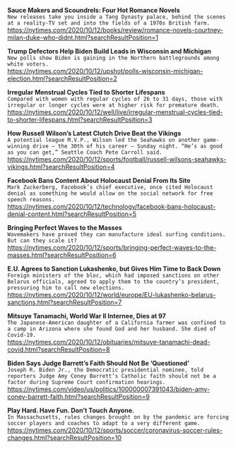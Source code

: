 **Sauce Makers and Scoundrels: Four Hot Romance Novels**\
`New releases take you inside a Tang Dynasty palace, behind the scenes at a reality-TV set and into the fields of a 1970s British farm.`\
https://nytimes.com/2020/10/12/books/review/romance-novels-courtney-milan-duke-who-didnt.html?searchResultPosition=1

**Trump Defectors Help Biden Build Leads in Wisconsin and Michigan**\
`New polls show Biden is gaining in the Northern battlegrounds among white voters.`\
https://nytimes.com/2020/10/12/upshot/polls-wisconsin-michigan-election.html?searchResultPosition=2

**Irregular Menstrual Cycles Tied to Shorter Lifespans**\
`Compared with women with regular cycles of 26 to 31 days, those with irregular or longer cycles were at higher risk for premature death.`\
https://nytimes.com/2020/10/12/well/live/irregular-menstrual-cycles-tied-to-shorter-lifespans.html?searchResultPosition=3

**How Russell Wilson’s Latest Clutch Drive Beat the Vikings**\
`A potential league M.V.P., Wilson led the Seahawks on another game-winning drive — the 30th of his career — Sunday night. “He’s as good as you can get,” Seattle Coach Pete Carroll said.`\
https://nytimes.com/2020/10/12/sports/football/russell-wilsons-seahawks-vikings.html?searchResultPosition=4

**Facebook Bans Content About Holocaust Denial From Its Site**\
`Mark Zuckerberg, Facebook’s chief executive, once cited Holocaust denial as something he would allow on the social network for free speech reasons.`\
https://nytimes.com/2020/10/12/technology/facebook-bans-holocaust-denial-content.html?searchResultPosition=5

**Bringing Perfect Waves to the Masses**\
`Wavemakers have proved they can manufacture ideal surfing conditions. But can they scale it?`\
https://nytimes.com/2020/10/12/sports/bringing-perfect-waves-to-the-masses.html?searchResultPosition=6

**E.U. Agrees to Sanction Lukashenko, but Gives Him Time to Back Down**\
`Foreign ministers of the bloc, which had imposed sanctions on other Belarus officials, agreed to apply them to the country’s president, pressuring him to call new elections.`\
https://nytimes.com/2020/10/12/world/europe/EU-lukashenko-belarus-sanctions.html?searchResultPosition=7

**Mitsuye Tanamachi, World War II Internee, Dies at 97**\
`The Japanese-American daughter of a California farmer was confined to a camp in Arizona where she found God and her husband. She died of Covid-19.`\
https://nytimes.com/2020/10/12/obituaries/mitsuye-tanamachi-dead-covid.html?searchResultPosition=8

**Biden Says Judge Barrett’s Faith Should Not Be ‘Questioned’**\
`Joseph R. Biden Jr., the Democratic presidential nominee, told reporters Judge Amy Coney Barrett’s Catholic faith should not be a factor during Supreme Court confirmation hearings.`\
https://nytimes.com/video/us/politics/100000007391043/biden-amy-coney-barrett-faith.html?searchResultPosition=9

**Play Hard. Have Fun. Don’t Touch Anyone.**\
`In Massachusetts, rules changes brought on by the pandemic are forcing soccer players and coaches to adapt to a very different game.`\
https://nytimes.com/2020/10/12/sports/soccer/coronavirus-soccer-rules-changes.html?searchResultPosition=10

